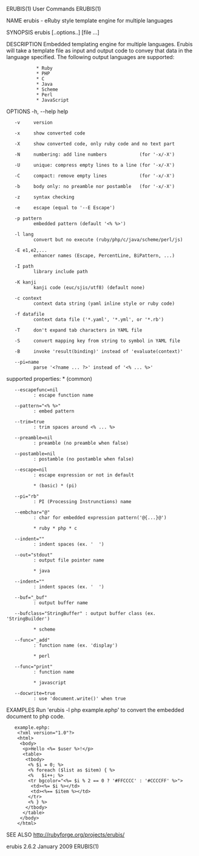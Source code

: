 ERUBIS(1)                                                                                                                                            User Commands                                                                                                                                            ERUBIS(1)

NAME
       erubis - eRuby style template engine for multiple languages

SYNOPSIS
       erubis [..options..] [file ...]

DESCRIPTION
       Embedded templating engine for multiple languages.  Erubis will take a template file as input and output code to convey that data in the language specified.  The following output languages are supported:

               * Ruby
               * PHP
               * C
               * Java
               * Scheme
               * Perl
               * JavaScript

OPTIONS
       -h, --help
              help

       -v     version

       -x     show converted code

       -X     show converted code, only ruby code and no text part

       -N     numbering: add line numbers            (for '-x/-X')

       -U     unique: compress empty lines to a line (for '-x/-X')

       -C     compact: remove empty lines            (for '-x/-X')

       -b     body only: no preamble nor postamble   (for '-x/-X')

       -z     syntax checking

       -e     escape (equal to '--E Escape')

       -p pattern
              embedded pattern (default '<% %>')

       -l lang
              convert but no execute (ruby/php/c/java/scheme/perl/js)

       -E e1,e2,...
              enhancer names (Escape, PercentLine, BiPattern, ...)

       -I path
              library include path

       -K kanji
              kanji code (euc/sjis/utf8) (default none)

       -c context
              context data string (yaml inline style or ruby code)

       -f datafile
              context data file ('*.yaml', '*.yml', or '*.rb')

       -T     don't expand tab characters in YAML file

       -S     convert mapping key from string to symbol in YAML file

       -B     invoke 'result(binding)' instead of 'evaluate(context)'

       --pi=name
              parse '<?name ... ?>' instead of '<% ... %>'

   supported properties:
              * (common)

       --escapefunc=nil
              : escape function name

       --pattern="<% %>"
              : embed pattern

       --trim=true
              : trim spaces around <% ... %>

       --preamble=nil
              : preamble (no preamble when false)

       --postamble=nil
              : postamble (no postamble when false)

       --escape=nil
              : escape expression or not in default

              * (basic) * (pi)

       --pi="rb"
              : PI (Processing Instrunctions) name

       --embchar="@"
              : char for embedded expression pattern('@{...}@')

              * ruby * php * c

       --indent=""
              : indent spaces (ex. '  ')

       --out="stdout"
              : output file pointer name

              * java

       --indent=""
              : indent spaces (ex. '  ')

       --buf="_buf"
              : output buffer name

       --bufclass="StringBuffer" : output buffer class (ex. 'StringBuilder')

              * scheme

       --func="_add"
              : function name (ex. 'display')

              * perl

       --func="print"
              : function name

              * javascript

       --docwrite=true
              : use 'document.write()' when true

EXAMPLES
       Run 'erubis -l php example.ephp' to convert the embedded document to php code.

       example.ephp:
        <?xml version="1.0"?>
        <html>
         <body>
          <p>Hello <%= $user %>!</p>
          <table>
           <tbody>
            <% $i = 0; %>
            <% foreach ($list as $item) { %>
            <%   $i++; %>
            <tr bgcolor="<%= $i % 2 == 0 ? '#FFCCCC' : '#CCCCFF' %>">
             <td><%= $i %></td>
             <td><%== $item %></td>
            </tr>
            <% } %>
           </tbody>
          </table>
         </body>
        </html>

SEE ALSO
       http://rubyforge.org/projects/erubis/

erubis 2.6.2                                                                                                                                          January 2009                                                                                                                                            ERUBIS(1)
